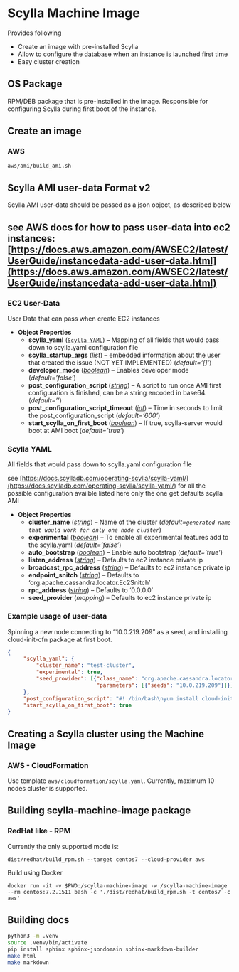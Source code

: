 # Scylla Machine Image
Provides following
- Create an image with pre-installed Scylla
- Allow to configure the database when an instance is launched first time
- Easy cluster creation

## OS Package
RPM/DEB package that is pre-installed in the image.
Responsible for configuring Scylla during first boot of the instance.

## Create an image
### AWS
```shell script
aws/ami/build_ami.sh
```

## Scylla AMI user-data Format v2

Scylla AMI user-data should be passed as a json object, as described below

see AWS docs for how to pass user-data into ec2 instances:
[https://docs.aws.amazon.com/AWSEC2/latest/UserGuide/instancedata-add-user-data.html](https://docs.aws.amazon.com/AWSEC2/latest/UserGuide/instancedata-add-user-data.html)
---
### EC2 User-Data
User Data that can pass when create EC2 instances

* **Object Properties**
    * **scylla_yaml** ([`Scylla YAML`](#scylla_yaml)) – Mapping of all fields that would pass down to scylla.yaml configuration file
    * **scylla_startup_args** (*list*) – embedded information about the user that created the issue (NOT YET IMPLEMENTED) (*default=’[]’*)
    * **developer_mode** ([*boolean*](https://docs.python.org/library/stdtypes.html#boolean-values)) – Enables developer mode (*default=’false’*)
    * **post_configuration_script** ([*string*](https://docs.python.org/library/stdtypes.html#str)) – A script to run once AMI first configuration is finished, can be a string encoded in base64. (*default=’’*)
    * **post_configuration_script_timeout** ([*int*](https://docs.python.org/library/stdtypes.html#int)) – Time in seconds to limit the post_configuration_script (*default=’600’*)
    * **start_scylla_on_first_boot** ([*boolean*](https://docs.python.org/library/stdtypes.html#boolean-values)) – If true, scylla-server would boot at AMI boot (*default=’true’*)

### <a href="scylla_yaml"></a>Scylla YAML
All fields that would pass down to scylla.yaml configuration file

see [https://docs.scylladb.com/operating-scylla/scylla-yaml/](https://docs.scylladb.com/operating-scylla/scylla-yaml/) for all the possible configuration availble
listed here only the one get defaults scylla AMI

* **Object Properties**    
    * **cluster_name** ([*string*](https://docs.python.org/library/stdtypes.html#str)) – Name of the cluster (*default=`generated name that would work for only one node cluster`*)
    * **experimental** ([*boolean*](https://docs.python.org/library/stdtypes.html#boolean-values)) – To enable all experimental features add to the scylla.yaml (*default=’false’*)
    * **auto_bootstrap** ([*boolean*](https://docs.python.org/library/stdtypes.html#boolean-values)) – Enable auto bootstrap (*default=’true’*)
    * **listen_address** ([*string*](https://docs.python.org/library/stdtypes.html#str)) – Defaults to ec2 instance private ip
    * **broadcast_rpc_address** ([*string*](https://docs.python.org/library/stdtypes.html#str)) – Defaults to ec2 instance private ip
    * **endpoint_snitch** ([*string*](https://docs.python.org/library/stdtypes.html#str)) – Defaults to ‘org.apache.cassandra.locator.Ec2Snitch’
    * **rpc_address** ([*string*](https://docs.python.org/library/stdtypes.html#str)) – Defaults to ‘0.0.0.0’
    * **seed_provider** (*mapping*) – Defaults to ec2 instance private ip

### Example usage of user-data

Spinning a new node connecting to “10.0.219.209” as a seed, and installing cloud-init-cfn package at first boot.

```json
{
     "scylla_yaml": {
         "cluster_name": "test-cluster",
         "experimental": true,
         "seed_provider": [{"class_name": "org.apache.cassandra.locator.SimpleSeedProvider",
                            "parameters": [{"seeds": "10.0.219.209"}]}],
     },
     "post_configuration_script": "#! /bin/bash\nyum install cloud-init-cfn",
     "start_scylla_on_first_boot": true
}
```

## Creating a Scylla cluster using the Machine Image
### AWS - CloudFormation
Use template `aws/cloudformation/scylla.yaml`.
Currently, maximum 10 nodes cluster is supported.

## Building scylla-machine-image package

### RedHat like - RPM

Currently the only supported mode is:

```
dist/redhat/build_rpm.sh --target centos7 --cloud-provider aws
```

Build using Docker

```
docker run -it -v $PWD:/scylla-machine-image -w /scylla-machine-image  --rm centos:7.2.1511 bash -c './dist/redhat/build_rpm.sh -t centos7 -c aws'
```

## Building docs

```bash
python3 -m .venv
source .venv/bin/activate
pip install sphinx sphinx-jsondomain sphinx-markdown-builder
make html
make markdown
```

